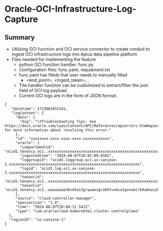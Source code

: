 # Oracle-OCI-Infrastructure-Log-Capture

## Summary
* Utilizing OCI function and OCI service connector to create conduit to ingest OCI infrastructure logs into Apica data pipeline platform
* Files needed for implementing the feature
  * python OCI function handler: func.py
  * Configuration files: func.yaml, requiement.txt
  * func.yaml has fileds that user needs to manually filled
    * <end_point>, <ingest_token>, <namespace>, <appname>
  * The handler function can be customized to extract/filter the json field of OCI log payload.
  * Current OCI logs are in the form of JSON format:
```
{
   "datetime": 1723061051541,
   "logContent": {
     "data": {
       "msg": "\tTroubleshooting Tips: See https://docs.oracle.com/iaas/Content/API/References/apierrors.htm#apierrors_400__400_invalidparameter for more information about resolving this error."
     },
     "id": "xxxxxxxx-xxxx-xxxx-xxxx-xxxxxxxxxxxx",
     "oracle": {
       "compartmentid": "ocid1.tenancy.oc1..xxxxxxxxxxxxxxxxxxxxxxxxxxxxxxxxxxxxxxxxxxxxxxxxxxxxxxxxxxxx",
       "ingestedtime": "2024-08-07T20:05:09.650Z",
       "loggroupid": "ocid1.loggroup.oc1.us-sanjose-1.xxxxxxxxxxxxxxxxxxxxxxxxxxxxxxxxxxxxxxxxxxxxxxxxxxxxxxxxxxxx",
       "logid": "ocid1.log.oc1.us-sanjose-1.xxxxxxxxxxxxxxxxxxxxxxxxxxxxxxxxxxxxxxxxxxxxxxxxxxxxxxxxxxxx",
       "tenantid": "ocid1.tenancy.oc1..xxxxxxxxxxxxxxxxxxxxxxxxxxxxxxxxxxxxxxxxxxxxxxxxxxxxxxxxxxxx"
       "tenantid": "ocid1.tenancy.oc1..aaaaaaaa36ve5oi3grywaezgro65tvvmia2gvnxmir5du6ezuzbcyzlwqera"
     },
     "source": "cloud-controller-manager",
     "specversion": "1.0",
     "time": "2024-08-07T20:04:11.541Z",
     "type": "com.oraclecloud.kubernetes.cluster.controlplane"
  },
  "regionId": "us-sanjose-1"
}
```
